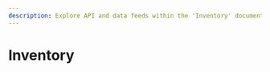```yaml
---
description: Explore API and data feeds within the 'Inventory' documentation.
---
```


# Inventory

